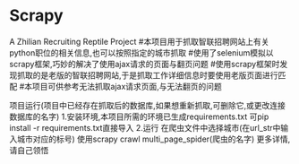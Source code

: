 # Scrapy
A Zhilian Recruiting Reptile Project
#本项目用于抓取智联招聘网站上有关python职位的相关信息,也可以按照指定的城市抓取
#使用了selenium模拟以scrapy框架,巧妙的解决了使用ajax请求的页面与翻页问题
#使用scrapy框架时发现抓取的是老版的智联招聘网站,于是抓取工作详细信息时要使用老版页面进行匹配
#本项目可供参考无法抓取ajax请求页面,与无法翻页的问题


项目运行(项目中已经存在抓取后的数据库,如果想重新抓取,可删除它,或更改连接数据库的名字)
1.安装环境,本项目所需的环境已生成requirements.txt
  可pip install -r requirements.txt直接导入
2.运行
  在爬虫文件中选择城市(在url_str中输入城市对应的标号)
  使用scrapy crawl multi_page_spider(爬虫的名字)
 更多详情,请自己领悟
